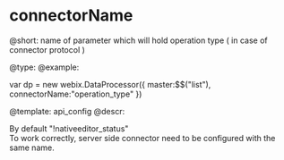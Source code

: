 connectorName
=============


@short: name of parameter which will hold operation type ( in case of connector protocol ) 
	

@type: 
@example:

var dp = new webix.DataProcessor({
    master:$$("list"),
    connectorName:"operation_type"
})

@template:	api_config
@descr:

By default "!nativeeditor_status"  
To work correctly, server side connector need to be configured with the same name. 
